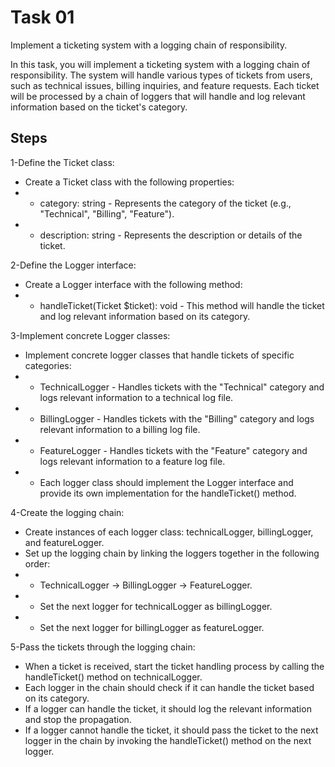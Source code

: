 # Task 01

Implement a ticketing system with a logging chain of responsibility.

In this task, you will implement a ticketing system with a logging chain of responsibility. The system will handle various types of tickets from users, such as technical issues, billing inquiries, and feature requests. Each ticket will be processed by a chain of loggers that will handle and log relevant information based on the ticket's category.


## Steps

1-Define the Ticket class:

* Create a Ticket class with the following properties:
* * category: string - Represents the category of the ticket (e.g., "Technical", "Billing", "Feature").
* * description: string - Represents the description or details of the ticket.

2-Define the Logger interface:

* Create a Logger interface with the following method:
* * handleTicket(Ticket $ticket): void - This method will handle the ticket and log relevant information based on its category.

3-Implement concrete Logger classes:

* Implement concrete logger classes that handle tickets of specific categories:
* * TechnicalLogger - Handles tickets with the "Technical" category and logs relevant information to a technical log file.
* * BillingLogger - Handles tickets with the "Billing" category and logs relevant information to a billing log file.
* * FeatureLogger - Handles tickets with the "Feature" category and logs relevant information to a feature log file.
* * Each logger class should implement the Logger interface and provide its own implementation for the handleTicket() method.

4-Create the logging chain:

* Create instances of each logger class: technicalLogger, billingLogger, and featureLogger.
* Set up the logging chain by linking the loggers together in the following order: 
* * TechnicalLogger -> BillingLogger -> FeatureLogger.
* * Set the next logger for technicalLogger as billingLogger.
* * Set the next logger for billingLogger as featureLogger.

5-Pass the tickets through the logging chain:

* When a ticket is received, start the ticket handling process by calling the handleTicket() method on technicalLogger.
* Each logger in the chain should check if it can handle the ticket based on its category.
* If a logger can handle the ticket, it should log the relevant information and stop the propagation.
* If a logger cannot handle the ticket, it should pass the ticket to the next logger in the chain by invoking the handleTicket() method on the next logger.
